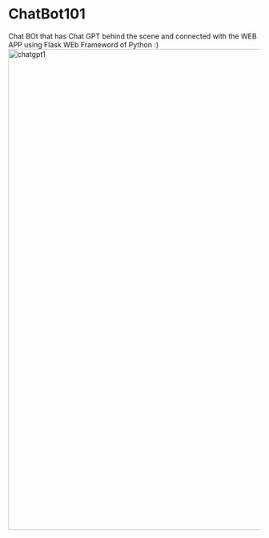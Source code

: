 # ChatBot101
Chat BOt that has Chat GPT behind the scene and connected with the WEB APP using Flask WEb Frameword of Python :)
<img width="960" alt="chatgpt1" src="https://github.com/usmanyaqoob49/ChatBot101/assets/68185452/3cc3775c-3144-4c1e-879e-4e27c8b59477">
